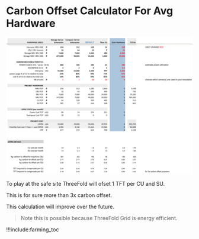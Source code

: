 # Carbon Offset Calculator For Avg Hardware


![](img/carbon_offset_calculator.jpg)

To play at the safe site ThreeFold will ofset 1 TFT per CU and SU.

This is for sure more than 3x carbon offset.

This calculation will improve over the future.

> Note this is possible because ThreeFold Grid is energy efficient.

!!!include:farming_toc